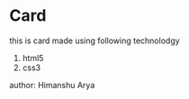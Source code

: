 # Card
this is card made using following technolodgy<br>
1. html5<br>
2. css3<br>

author: Himanshu Arya